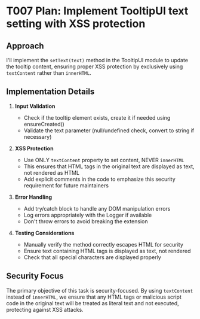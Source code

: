 # T007 Plan: Implement TooltipUI text setting with XSS protection

## Approach
I'll implement the `setText(text)` method in the TooltipUI module to update the tooltip content, ensuring proper XSS protection by exclusively using `textContent` rather than `innerHTML`.

## Implementation Details

1. **Input Validation**
   - Check if the tooltip element exists, create it if needed using ensureCreated()
   - Validate the text parameter (null/undefined check, convert to string if necessary)

2. **XSS Protection**
   - Use ONLY `textContent` property to set content, NEVER `innerHTML` 
   - This ensures that HTML tags in the original text are displayed as text, not rendered as HTML
   - Add explicit comments in the code to emphasize this security requirement for future maintainers

3. **Error Handling**
   - Add try/catch block to handle any DOM manipulation errors
   - Log errors appropriately with the Logger if available
   - Don't throw errors to avoid breaking the extension

4. **Testing Considerations**
   - Manually verify the method correctly escapes HTML for security
   - Ensure text containing HTML tags is displayed as text, not rendered
   - Check that all special characters are displayed properly

## Security Focus
The primary objective of this task is security-focused. By using `textContent` instead of `innerHTML`, we ensure that any HTML tags or malicious script code in the original text will be treated as literal text and not executed, protecting against XSS attacks.
